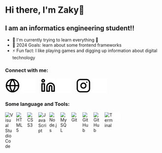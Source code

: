 # Hi there, I'm Zaky👋 

## I am an informatics engineering student!!

- 🌱 I'm currently trying to learn everything 🤣
- 🥅 2024 Goals: learn about some frontend frameworks
- ⚡ Fun fact: I like playing games and digging up information about digital technology

### Connect with me:

[![website](./img/globe-light.svg)](https://adamzakys.github.io/#gh-light-mode-only)
[![website](./img/globe-dark.svg)](https://adamzakys.github.io/#gh-dark-mode-only)
&nbsp;&nbsp;
[![website](./img/linkedin-light.svg)](https://www.linkedin.com/in/adamzaky/#gh-light-mode-only)
[![website](./img/linkedin-dark.svg)](https://www.linkedin.com/in/adamzaky/#gh-dark-mode-only)
&nbsp;&nbsp;
[![website](./img/instagram-light.svg)](https://www.instagram.com/adamzaky_j/#gh-light-mode-only)
[![website](./img/instagram-dark.svg)](https://www.instagram.com/adamzaky_j/#gh-dark-mode-only)

### Some language and Tools:

<img align="left" alt="Visual Studio Code" width="26px" src="https://cdn.jsdelivr.net/gh/devicons/devicon/icons/vscode/vscode-original.svg" style="padding-right:10px;" />
<img align="left" alt="HTML5" width="26px" src="https://cdn.jsdelivr.net/gh/devicons/devicon/icons/html5/html5-original.svg" style="padding-right:10px;" />
<img align="left" alt="CSS3" width="26px" src="https://cdn.jsdelivr.net/gh/devicons/devicon/icons/css3/css3-original.svg" style="padding-right:10px;" />
<img align="left" alt="JavaScript" width="26px" src="https://cdn.jsdelivr.net/gh/devicons/devicon/icons/javascript/javascript-original.svg" style="padding-right:10px;" />
<img align="left" alt="Node.js" width="26px" src="https://cdn.jsdelivr.net/gh/devicons/devicon/icons/nodejs/nodejs-original.svg" style="padding-right:10px;" />
<img align="left" alt="MySQL" width="26px" src="https://cdn.jsdelivr.net/gh/devicons/devicon/icons/mysql/mysql-original.svg" style="padding-right:10px;" />
<img align="left" alt="Git" width="26px" src="https://cdn.jsdelivr.net/gh/devicons/devicon/icons/git/git-original.svg" style="padding-right:10px;" />
<img align="left" alt="GitHub" width="26px" src="https://user-images.githubusercontent.com/3369400/139447912-e0f43f33-6d9f-45f8-be46-2df5bbc91289.png" style="padding-right:10px;" />
<img align="left" alt="GitHub" width="26px" src="https://user-images.githubusercontent.com/3369400/139448065-39a229ba-4b06-434b-bc67-616e2ed80c8f.png" style="padding-right:10px;" />
<img align="left" alt="Terminal" width="26px" src="https://upload.wikimedia.org/wikipedia/commons/3/38/Jupyter_logo.svg" />
<img align="left" alt="Terminal" width="26px" src="./img/terminal-dark.svg" />
